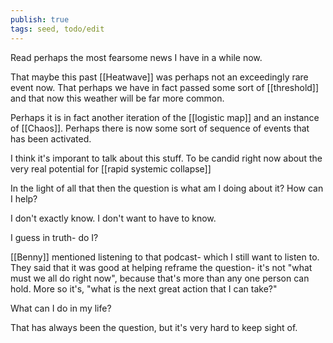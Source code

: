 ```yaml
---
publish: true
tags: seed, todo/edit
---
```

Read perhaps the most fearsome news I have in a while now.

That maybe this past [[Heatwave]] was perhaps not an exceedingly rare event now. That perhaps we have in fact passed some sort of [[threshold]] and that now this weather will be far more common.

Perhaps it is in fact another iteration of the [[logistic map]] and an instance of [[Chaos]]. Perhaps there is now some sort of sequence of events that has been activated.

I think it's imporant to talk about this stuff. To be candid right now about the very real potential for [[rapid systemic collapse]]

In the light of all that then the question is what am I doing about it? How can I help?

I don't exactly know. I don't want to have to know.

I guess in truth- do I?


[[Benny]] mentioned listening to that podcast- which I still want to listen to. They said that it was good at helping reframe the question- it's not "what must we all do right now", because that's more than any one person can hold. More so it's, "what is the next great action that I can take?"

What can I do in my life?

That has always been the question, but it's very hard to keep sight of. 
